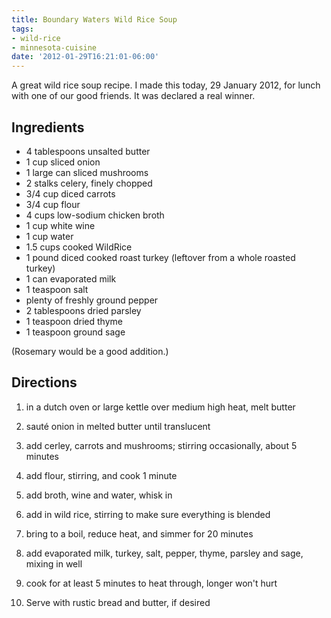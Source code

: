 ```yaml
---
title: Boundary Waters Wild Rice Soup
tags:
- wild-rice
- minnesota-cuisine
date: '2012-01-29T16:21:01-06:00'
---
```

A great wild rice soup recipe. I made this today, 29 January 2012, for lunch with one of our good friends. It was declared a real winner.


## Ingredients

* 4 tablespoons unsalted butter
* 1 cup sliced onion
* 1 large can sliced mushrooms
* 2 stalks celery, finely chopped
* 3/4 cup diced carrots
* 3/4 cup flour
* 4 cups low-sodium chicken broth
* 1 cup white wine
* 1 cup water
* 1.5 cups cooked WildRice
* 1 pound diced cooked roast turkey (leftover from a whole roasted turkey)
* 1 can evaporated milk
* 1 teaspoon salt
* plenty of freshly ground pepper
* 2 tablespoons dried parsley
* 1 teaspoon dried thyme
* 1 teaspoon ground sage

(Rosemary would be a good addition.)

## Directions

1.  in a dutch oven or large kettle over medium high heat, melt butter

1.  saut&eacute; onion in melted butter until translucent

1.  add cerley, carrots and mushrooms; stirring occasionally, about 5 minutes

1.  add flour, stirring, and cook 1 minute

1.  add broth, wine and water, whisk in

1.  add in wild rice, stirring to make sure everything is blended

1.  bring to a boil, reduce heat, and simmer for 20 minutes

1.  add evaporated milk, turkey, salt, pepper, thyme, parsley and sage, mixing in well

1.  cook for at least 5 minutes to heat through, longer won't hurt

1.  Serve with rustic bread and butter, if desired
